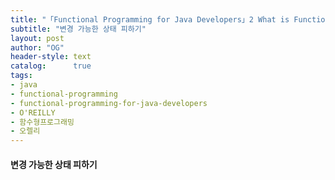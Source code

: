```yaml
---
title: "「Functional Programming for Java Developers」2 What is Functional Programming?"
subtitle: "변경 가능한 상태 피하기"
layout: post
author: "OG"
header-style: text
catalog:      true
tags:
- java
- functional-programming
- functional-programming-for-java-developers
- O'REILLY
- 함수형프로그래밍
- 오렐리
---
```


#### 변경 가능한 상태 피하기
